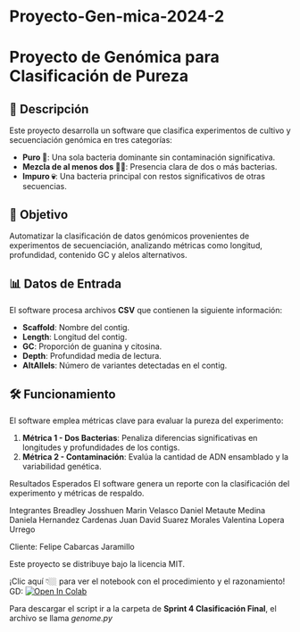 # Proyecto-Gen-mica-2024-2
# Proyecto de Genómica para Clasificación de Pureza

## 📌 Descripción
Este proyecto desarrolla un software que clasifica experimentos de cultivo y secuenciación genómica en tres categorías:
- **Puro 🧫**: Una sola bacteria dominante sin contaminación significativa.
- **Mezcla de al menos dos 🧬🔬**: Presencia clara de dos o más bacterias.
- **Impuro 💀**: Una bacteria principal con restos significativos de otras secuencias.

## 🎯 Objetivo
Automatizar la clasificación de datos genómicos provenientes de experimentos de secuenciación, analizando métricas como longitud, profundidad, contenido GC y alelos alternativos.

## 📊 Datos de Entrada
El software procesa archivos **CSV** que contienen la siguiente información:
- **Scaffold**: Nombre del contig.
- **Length**: Longitud del contig.
- **GC**: Proporción de guanina y citosina.
- **Depth**: Profundidad media de lectura.
- **AltAllels**: Número de variantes detectadas en el contig.


## 🛠️ Funcionamiento
El software emplea métricas clave para evaluar la pureza del experimento:
1. **Métrica 1 - Dos Bacterias**: Penaliza diferencias significativas en longitudes y profundidades de los contigs.
2. **Métrica 2 - Contaminación**: Evalúa la cantidad de ADN ensamblado y la variabilidad genética.

Resultados Esperados
El software genera un reporte con la clasificación del experimento y métricas de respaldo.

Integrantes
Breadley Josshuen Marin Velasco
Daniel Metaute Medina
Daniela Hernandez Cardenas
Juan David Suarez Morales
Valentina Lopera Urrego

Cliente: Felipe Cabarcas Jaramillo

Este proyecto se distribuye bajo la licencia MIT.

¡Clic aquí 👇🏼 para ver el notebook con el procedimiento y el razonamiento!  
GD: <a href="https://colab.research.google.com/github/metaute73/Proyecto-Gen-mica-2024-2/blob/main/Procedimiento_Final.ipynb"><img src="https://colab.research.google.com/assets/colab-badge.svg" alt="Open In Colab"/></a>

Para descargar el script ir a la carpeta de **Sprint 4 Clasificación Final**, el archivo se llama *genome.py*
